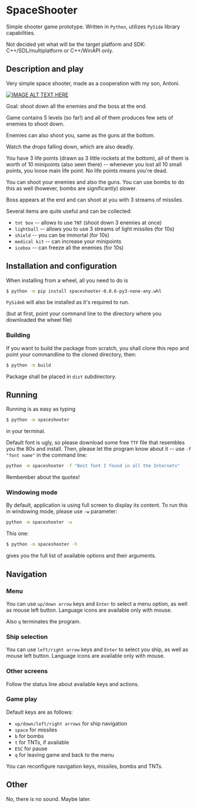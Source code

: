 # SpaceShooter

Simple shooter game prototype. Written in `Python`, utilizes `PySide` library capabilities.

Not decided yet what will be the target platform and SDK: C++/SDL/multiplatform or C++/WinAPI only.

## Description and play

Very simple space shooter, made as a cooperation with my son, Antoni.

[![IMAGE ALT TEXT HERE](https://img.youtube.com/vi/plLSaAU3At8/0.jpg)](https://www.youtube.com/watch?v=plLSaAU3At8)

Goal: shoot down all the enemies and the boss at the end.

Game contains 5 levels (so far!) and all of them produces few sets of enemies to shoot down.

Enemies can also shoot you, same as the guns at the bottom.

Watch the drops falling down, which are also deadly.

You have 3 life points (drawn as 3 little rockets at the bottom), all of them is worth of 10 minipoints
(also seen there) -- whenever you lost all 10 small points, you loose main life point. No life points means you're dead.

You can shoot your enemies and also the guns. You can use bombs to do this as well (however, bombs are significantly)
slower.

Boss appears at the end and can shoot at you with 3 streams of missiles.

Several items are quite useful and can be collected:
* `tnt box` -- allows to use `TNT` (shoot down 3 enemies at once)
* `lightball` -- allows you to use 3 streams of light missiles (for 10s)
* `shield` -- you can be immortal (for 10s)
* `medical kit` -- can increase your minipoints
* `icebox` -- can freeze all the enemies (for 10s)

## Installation and configuration

When installing from a wheel, all you need to do is

```bash
$ python -m pip install spaceshooter-0.0.6-py3-none-any.whl
```

`PySide6` will also be installed as it's required to run.

(but at first, point your command line to the directory where you downloaded the wheel file)

### Building

If you want to build the package from scratch, you shall clone this repo and point your commandline to the cloned directory, then:

```bash
$ python -m build
```

Package shall be placed in `dist` subdirectory.

## Running

Running is as easy as typing

```bash
$ python -m spaceshooter
```

in your terminal.

Default font is ugly, so please download some free `TTF` file that resembles you the 80s and install.
Then, please let the program know about it -- use `-f "font name"` in the command line:

```bash
python -m spaceshooter -f "Best font I found in all the Internets"
```

Rembember about the quotes!

### Windowing mode

By default, application is using full screen to display its content. To run this in windowing mode, please use `-w` parameter:

```bash
python -m spaceshooter -w
```

This one:
```bash
$ python -m spaceshooter -h
```
gives you the full list of available options and their arguments.

## Navigation

### Menu

You can use `up/down arrow` keys and `Enter` to select a menu option, as well as mouse left button.
Language icons are available only with mouse.

Also `q` terminates the program.

### Ship selection

You can use `left/right arrow` keys and `Enter` to select you ship, as well as mouse left button.
Language icons are available only with mouse.

### Other screens

Follow the status line about available keys and actions.

### Game play

Default keys are as follows:

* `up/down/left/right arrows` for ship navigation
* `space` for missiles
* `b` for bombs
* `t` for TNTs, if available
* `ESC` for pause
* `q` for leaving game and back to the menu

You can reconfigure navigation keys, missiles, bombs and TNTs.

## Other

No, there is no sound. Maybe later.